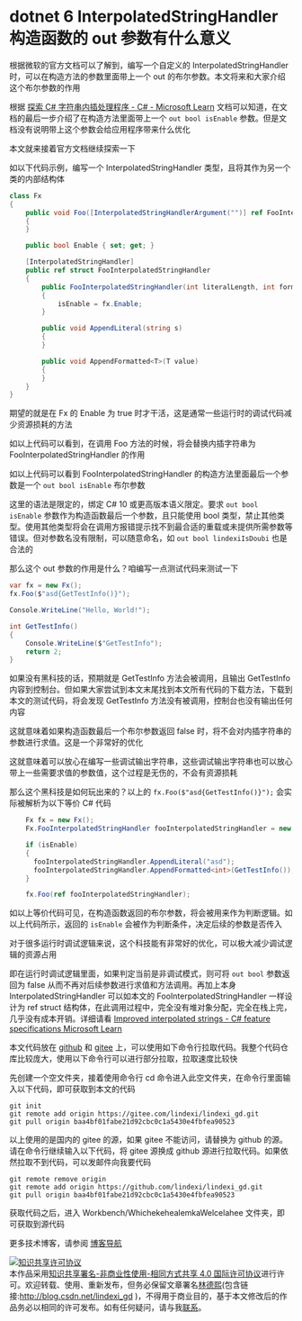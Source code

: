 
# dotnet 6 InterpolatedStringHandler 构造函数的 out 参数有什么意义

根据微软的官方文档可以了解到，编写一个自定义的 InterpolatedStringHandler 时，可以在构造方法的参数里面带上一个 out 的布尔参数。本文将来和大家介绍这个布尔参数的作用

<!--more-->


<!-- CreateTime:2025/01/21 07:05:14 -->

<!-- 发布 -->
<!-- 博客 -->

根据 [探索 C# 字符串内插处理程序 - C# - Microsoft Learn](https://learn.microsoft.com/zh-cn/dotnet/csharp/advanced-topics/performance/interpolated-string-handler ) 文档可以知道，在文档的最后一步介绍了在构造方法里面带上一个 `out bool isEnable` 参数。但是文档没有说明带上这个参数会给应用程序带来什么优化

本文就来接着官方文档继续探索一下

如以下代码示例，编写一个 InterpolatedStringHandler 类型，且将其作为另一个类的内部结构体

```csharp
class Fx
{
    public void Foo([InterpolatedStringHandlerArgument("")] ref FooInterpolatedStringHandler fooInterpolatedStringHandler)
    {
    }

    public bool Enable { set; get; }

    [InterpolatedStringHandler]
    public ref struct FooInterpolatedStringHandler
    {
        public FooInterpolatedStringHandler(int literalLength, int formattedCount, Fx fx, out bool isEnable)
        {
            isEnable = fx.Enable;
        }

        public void AppendLiteral(string s)
        {
        }

        public void AppendFormatted<T>(T value)
        {
        }
    }
}
```

期望的就是在 Fx 的 Enable 为 true 时才干活，这是通常一些运行时的调试代码减少资源损耗的方法

如以上代码可以看到，在调用 Foo 方法的时候，将会替换内插字符串为 FooInterpolatedStringHandler 的作用

如以上代码可以看到 FooInterpolatedStringHandler 的构造方法里面最后一个参数是一个 `out bool isEnable` 布尔参数

这里的语法是限定的，绑定 C# 10 或更高版本语义限定。要求 `out bool isEnable` 参数作为构造函数最后一个参数，且只能使用 bool 类型，禁止其他类型。使用其他类型将会在调用方报错提示找不到最合适的重载或未提供所需参数等错误。但对参数名没有限制，可以随意命名，如 `out bool lindexiIsDoubi` 也是合法的

那么这个 out 参数的作用是什么？咱编写一点测试代码来测试一下

```csharp
var fx = new Fx();
fx.Foo($"asd{GetTestInfo()}");

Console.WriteLine("Hello, World!");

int GetTestInfo()
{
    Console.WriteLine($"GetTestInfo");
    return 2;
}
```

如果没有黑科技的话，预期就是 GetTestInfo 方法会被调用，且输出 GetTestInfo 内容到控制台。但如果大家尝试到本文末尾找到本文所有代码的下载方法，下载到本文的测试代码，将会发现 GetTestInfo 方法没有被调用，控制台也没有输出任何内容

这就意味着如果构造函数最后一个布尔参数返回 false 时，将不会对内插字符串的参数进行求值。这是一个非常好的优化

这就意味着可以放心在编写一些调试输出字符串，这些调试输出字符串也可以放心带上一些需要求值的参数值，这个过程是无伤的，不会有资源损耗

那么这个黑科技是如何玩出来的？以上的 `fx.Foo($"asd{GetTestInfo()}");` 会实际被解析为以下等价 C# 代码

```csharp
    Fx fx = new Fx();
    Fx.FooInterpolatedStringHandler fooInterpolatedStringHandler = new Fx.FooInterpolatedStringHandler(3, 1, fx, out bool isEnable);

    if (isEnable)
    {
      fooInterpolatedStringHandler.AppendLiteral("asd");
      fooInterpolatedStringHandler.AppendFormatted<int>(GetTestInfo());
    }

    fx.Foo(ref fooInterpolatedStringHandler);
```

如以上等价代码可见，在构造函数返回的布尔参数，将会被用来作为判断逻辑。如以上代码所示，返回的 `isEnable` 会被作为判断条件，决定后续的参数是否传入

对于很多运行时调试逻辑来说，这个科技能有非常好的优化，可以极大减少调试逻辑的资源占用

即在运行时调试逻辑里面，如果判定当前是非调试模式，则可将 `out bool` 参数返回为 false 从而不再对后续参数进行求值和方法调用。再加上本身 InterpolatedStringHandler 可以如本文的 FooInterpolatedStringHandler 一样设计为 ref struct 结构体，在此调用过程中，完全没有堆对象分配，完全在栈上完，几乎没有成本开销。详细请看 [Improved interpolated strings - C# feature specifications Microsoft Learn](https://learn.microsoft.com/en-us/dotnet/csharp/language-reference/proposals/csharp-10.0/improved-interpolated-strings )

本文代码放在 [github](https://github.com/lindexi/lindexi_gd/tree/baa4bf01fabe21d92cbc0c1a5430e4fbfea90523/Workbench/WhichekehealemkaWelcelahee) 和 [gitee](https://gitee.com/lindexi/lindexi_gd/tree/baa4bf01fabe21d92cbc0c1a5430e4fbfea90523/Workbench/WhichekehealemkaWelcelahee) 上，可以使用如下命令行拉取代码。我整个代码仓库比较庞大，使用以下命令行可以进行部分拉取，拉取速度比较快

先创建一个空文件夹，接着使用命令行 cd 命令进入此空文件夹，在命令行里面输入以下代码，即可获取到本文的代码

```
git init
git remote add origin https://gitee.com/lindexi/lindexi_gd.git
git pull origin baa4bf01fabe21d92cbc0c1a5430e4fbfea90523
```

以上使用的是国内的 gitee 的源，如果 gitee 不能访问，请替换为 github 的源。请在命令行继续输入以下代码，将 gitee 源换成 github 源进行拉取代码。如果依然拉取不到代码，可以发邮件向我要代码

```
git remote remove origin
git remote add origin https://github.com/lindexi/lindexi_gd.git
git pull origin baa4bf01fabe21d92cbc0c1a5430e4fbfea90523
```

获取代码之后，进入 Workbench/WhichekehealemkaWelcelahee 文件夹，即可获取到源代码

更多技术博客，请参阅 [博客导航](https://blog.lindexi.com/post/%E5%8D%9A%E5%AE%A2%E5%AF%BC%E8%88%AA.html )




<a rel="license" href="http://creativecommons.org/licenses/by-nc-sa/4.0/"><img alt="知识共享许可协议" style="border-width:0" src="https://licensebuttons.net/l/by-nc-sa/4.0/88x31.png" /></a><br />本作品采用<a rel="license" href="http://creativecommons.org/licenses/by-nc-sa/4.0/">知识共享署名-非商业性使用-相同方式共享 4.0 国际许可协议</a>进行许可。欢迎转载、使用、重新发布，但务必保留文章署名[林德熙](http://blog.csdn.net/lindexi_gd)(包含链接:http://blog.csdn.net/lindexi_gd )，不得用于商业目的，基于本文修改后的作品务必以相同的许可发布。如有任何疑问，请与我[联系](mailto:lindexi_gd@163.com)。